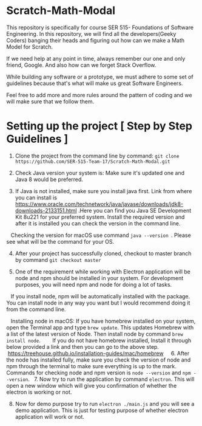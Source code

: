 # Scratch-Math-Modal 
This repository is specifically for course SER 515- Foundations of Software Engineering. In this repository, we will find all the developers(Geeky Coders) banging their heads and figuring out how can we make a Math Model for Scratch. 

If we need help at any point in time, always remember our one and only friend, Google. And also how can we forget Stack Overflow. 

While building any software or a prototype, we must adhere to some set of guidelines because that's what will make us great Software Engineers.  

Feel free to add more and more rules around the pattern of coding and we will make sure that we follow them.

# Setting up the project [ Step by Step Guidelines ]

1. Clone the project from the command line by command: ```git clone https://github.com/SER-515-Team-17/Scratch-Math-Modal.git```

2. Check Java version your system is: Make sure it's updated one and Java 8 would be preferred.

3. If Java is not installed, make sure you install java first. Link from where you can install is https://www.oracle.com/technetwork/java/javase/downloads/jdk8-downloads-2133151.html .Here you can find you Java SE Development Kit 8u221 for your preferred system. Install the required version and after it is installed you can check the version in the command line. 

   Checking the version for macOS use command ```java --version ```. Please see what will be the command for your OS.

4. After your project has successfully cloned, checkout to master branch by command ```git checkout master```

5. One of the requirement while working with Electron application will be node and npm should be installed in your system. For development purposes, you will need npm and node for doing a lot of tasks. 

   If you install node, npm will be automatically installed with the package. You can install node in any way you want but I would recommend doing it from the command line. 

   Installing node in macOS: If you have homebrew installed on your system, open the Terminal app and type ```brew update```. This updates Homebrew with a list of the latest version of Node. Then install node by command ```brew install node```.
   
   If you do not have homebrew installed, Install it through below provided a link and then you can go to the above step.    https://treehouse.github.io/installation-guides/mac/homebrew 
   
6. After the node has installed fully, make sure you check the version of node and npm through the terminal to make sure everything is up to the mark. Commands for checking node and npm version is ```node --version``` and ```npm --version```. 
  
7. Now try to run the application by command ```electron```. This will open a new window which will give you confirmation of whether the electron is working or not.

8. Now for demo purpose try to run ```electron ./main.js``` and you will see a demo application. This is just for testing purpose of whether electron application will work or not.
